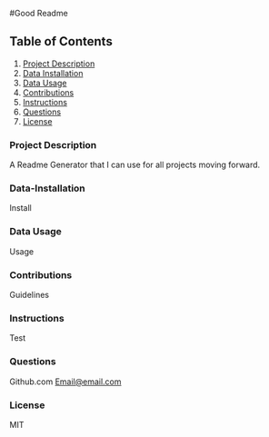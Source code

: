 

#Good Readme

## Table of Contents 
1. [Project Description](#Project-Description)
1. [Data Installation](#Data-Installation)
1. [Data Usage](#Data-Usage)
1. [Contributions](#Contributions)
1. [Instructions](#Instructions)
1. [Questions](#Questions)
1. [License](#License)
    

###  Project Description 
A Readme Generator that I can use for all projects moving forward.

### Data-Installation 
Install

### Data Usage 
Usage

### Contributions 
Guidelines

### Instructions 
Test

### Questions 
Github.com
Email@email.com

### License 
MIT

   